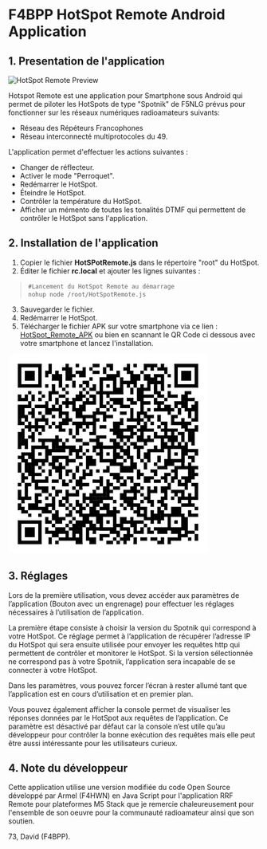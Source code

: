 # F4BPP HotSpot Remote Android Application

## 1. Presentation de l'application
![HotSpot Remote Preview](https://github.com/f4bpp/HotSpot-Remote/blob/main/Images/HotSpot_Remote_Preview.png)

Hotspot Remote est une application pour Smartphone sous Android qui permet de piloter les HotSpots de type "Spotnik" de F5NLG prévus pour fonctionner sur les réseaux numériques radioamateurs suivants:

 - Réseau des Répéteurs Francophones
 - Réseau interconnecté multiprotocoles du 49.

L'application permet d'effectuer les actions suivantes :

 - Changer de réflecteur.
 - Activer le mode "Perroquet".
 - Redémarrer le HotSpot.
 - Éteindre le HotSpot.
 - Contrôler la température du HotSpot.
 - Afficher un mémento de toutes les tonalités DTMF qui permettent de contrôler le HotSpot sans l'application.


## 2. Installation de l'application

 1. Copier le fichier **HotSPotRemote.js** dans le répertoire "root" du
    HotSpot.
 2. Éditer le fichier **rc.local** et ajouter les lignes suivantes :

>     #Lancement du HotSpot Remote au démarrage
>     nohup node /root/HotSpotRemote.js

 3. Sauvegarder le fichier.
 4. Redémarrer le HotSpot.
 5. Télécharger le fichier APK sur votre smartphone via ce lien : [HotSpot_Remote_APK](https://github.com/f4bpp/HotSpot-Remote/releases/tag/v1.0) ou bien en scannant le QR Code ci dessous avec votre smartphone et lancez l'installation.

![APK_QR-CODE](https://github.com/f4bpp/Icom_IC-PCR100_Remote_Software/blob/main/Images/HotSpot_Remote_APK_QR-Code.png)

## 3. Réglages

Lors de la première utilisation, vous devez accéder aux paramètres de l’application (Bouton avec un engrenage) pour effectuer les réglages nécessaires à l’utilisation de l’application.

La première étape consiste à choisir la version du Spotnik qui correspond à votre HotSpot. Ce réglage permet à l’application de récupérer l’adresse IP du HotSpot qui sera ensuite utilisée pour envoyer les requêtes http qui permettent de contrôler et monitorer le HotSpot. Si la version sélectionnée ne correspond pas à votre Spotnik, l’application sera incapable de se connecter à votre HotSpot.

Dans les paramètres, vous pouvez forcer l’écran à rester allumé tant que l’application est en cours d’utilisation et en premier plan.

Vous pouvez également afficher la console permet de visualiser les réponses données par le HotSpot aux requêtes de l’application. Ce paramètre est désactivé par défaut car la console n’est utile qu’au développeur pour contrôler la bonne exécution des requêtes mais elle peut être aussi intéressante pour les utilisateurs curieux.

## 4. Note du développeur

Cette application utilise une version modifiée du code Open Source développé par Armel (F4HWN) en Java Script pour l'application RRF Remote pour plateformes M5 Stack que je remercie chaleureusement pour l'ensemble de son oeuvre pour la communauté radioamateur ainsi que son soutien.

73, David (F4BPP).
